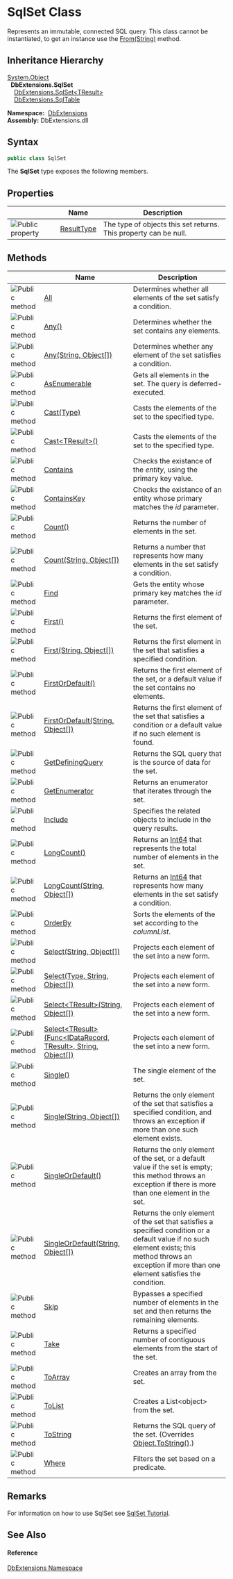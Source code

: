 SqlSet Class
============
Represents an immutable, connected SQL query. This class cannot be instantiated, to get an instance use the [From(String)][1] method.


Inheritance Hierarchy
---------------------
[System.Object][2]  
  **DbExtensions.SqlSet**  
    [DbExtensions.SqlSet&lt;TResult>][3]  
    [DbExtensions.SqlTable][4]  

  **Namespace:**  [DbExtensions][5]  
  **Assembly:** DbExtensions.dll

Syntax
------

```csharp
public class SqlSet
```

The **SqlSet** type exposes the following members.


Properties
----------

                   | Name            | Description                                                      
------------------ | --------------- | ---------------------------------------------------------------- 
![Public property] | [ResultType][6] | The type of objects this set returns. This property can be null. 


Methods
-------

                 | Name                                                                      | Description                                                                                                                                                                                              
---------------- | ------------------------------------------------------------------------- | -------------------------------------------------------------------------------------------------------------------------------------------------------------------------------------------------------- 
![Public method] | [All][7]                                                                  | Determines whether all elements of the set satisfy a condition.                                                                                                                                          
![Public method] | [Any()][8]                                                                | Determines whether the set contains any elements.                                                                                                                                                        
![Public method] | [Any(String, Object[])][9]                                                | Determines whether any element of the set satisfies a condition.                                                                                                                                         
![Public method] | [AsEnumerable][10]                                                        | Gets all elements in the set. The query is deferred-executed.                                                                                                                                            
![Public method] | [Cast(Type)][11]                                                          | Casts the elements of the set to the specified type.                                                                                                                                                     
![Public method] | [Cast&lt;TResult>()][12]                                                  | Casts the elements of the set to the specified type.                                                                                                                                                     
![Public method] | [Contains][13]                                                            | Checks the existance of the *entity*, using the primary key value.                                                                                                                                       
![Public method] | [ContainsKey][14]                                                         | Checks the existance of an entity whose primary matches the *id* parameter.                                                                                                                              
![Public method] | [Count()][15]                                                             | Returns the number of elements in the set.                                                                                                                                                               
![Public method] | [Count(String, Object[])][16]                                             | Returns a number that represents how many elements in the set satisfy a condition.                                                                                                                       
![Public method] | [Find][17]                                                                | Gets the entity whose primary key matches the *id* parameter.                                                                                                                                            
![Public method] | [First()][18]                                                             | Returns the first element of the set.                                                                                                                                                                    
![Public method] | [First(String, Object[])][19]                                             | Returns the first element in the set that satisfies a specified condition.                                                                                                                               
![Public method] | [FirstOrDefault()][20]                                                    | Returns the first element of the set, or a default value if the set contains no elements.                                                                                                                
![Public method] | [FirstOrDefault(String, Object[])][21]                                    | Returns the first element of the set that satisfies a condition or a default value if no such element is found.                                                                                          
![Public method] | [GetDefiningQuery][22]                                                    | Returns the SQL query that is the source of data for the set.                                                                                                                                            
![Public method] | [GetEnumerator][23]                                                       | Returns an enumerator that iterates through the set.                                                                                                                                                     
![Public method] | [Include][24]                                                             | Specifies the related objects to include in the query results.                                                                                                                                           
![Public method] | [LongCount()][25]                                                         | Returns an [Int64][26] that represents the total number of elements in the set.                                                                                                                          
![Public method] | [LongCount(String, Object[])][27]                                         | Returns an [Int64][26] that represents how many elements in the set satisfy a condition.                                                                                                                 
![Public method] | [OrderBy][28]                                                             | Sorts the elements of the set according to the *columnList*.                                                                                                                                             
![Public method] | [Select(String, Object[])][29]                                            | Projects each element of the set into a new form.                                                                                                                                                        
![Public method] | [Select(Type, String, Object[])][30]                                      | Projects each element of the set into a new form.                                                                                                                                                        
![Public method] | [Select&lt;TResult>(String, Object[])][31]                                | Projects each element of the set into a new form.                                                                                                                                                        
![Public method] | [Select&lt;TResult>(Func&lt;IDataRecord, TResult>, String, Object[])][32] | Projects each element of the set into a new form.                                                                                                                                                        
![Public method] | [Single()][33]                                                            | The single element of the set.                                                                                                                                                                           
![Public method] | [Single(String, Object[])][34]                                            | Returns the only element of the set that satisfies a specified condition, and throws an exception if more than one such element exists.                                                                  
![Public method] | [SingleOrDefault()][35]                                                   | Returns the only element of the set, or a default value if the set is empty; this method throws an exception if there is more than one element in the set.                                               
![Public method] | [SingleOrDefault(String, Object[])][36]                                   | Returns the only element of the set that satisfies a specified condition or a default value if no such element exists; this method throws an exception if more than one element satisfies the condition. 
![Public method] | [Skip][37]                                                                | Bypasses a specified number of elements in the set and then returns the remaining elements.                                                                                                              
![Public method] | [Take][38]                                                                | Returns a specified number of contiguous elements from the start of the set.                                                                                                                             
![Public method] | [ToArray][39]                                                             | Creates an array from the set.                                                                                                                                                                           
![Public method] | [ToList][40]                                                              | Creates a List&lt;object> from the set.                                                                                                                                                                  
![Public method] | [ToString][41]                                                            | Returns the SQL query of the set. (Overrides [Object.ToString()][42].)                                                                                                                                   
![Public method] | [Where][43]                                                               | Filters the set based on a predicate.                                                                                                                                                                    


Remarks
-------
For information on how to use SqlSet see [SqlSet Tutorial][44].

See Also
--------

#### Reference
[DbExtensions Namespace][5]  

[1]: ../Database/From_2.md
[2]: http://msdn.microsoft.com/en-us/library/e5kfa45b
[3]: ../SqlSet_1/README.md
[4]: ../SqlTable/README.md
[5]: ../README.md
[6]: ResultType.md
[7]: All.md
[8]: Any.md
[9]: Any_1.md
[10]: AsEnumerable.md
[11]: Cast.md
[12]: Cast__1.md
[13]: Contains.md
[14]: ContainsKey.md
[15]: Count.md
[16]: Count_1.md
[17]: Find.md
[18]: First.md
[19]: First_1.md
[20]: FirstOrDefault.md
[21]: FirstOrDefault_1.md
[22]: GetDefiningQuery.md
[23]: GetEnumerator.md
[24]: Include.md
[25]: LongCount.md
[26]: http://msdn.microsoft.com/en-us/library/6yy583ek
[27]: LongCount_1.md
[28]: OrderBy.md
[29]: Select.md
[30]: Select_1.md
[31]: Select__1_1.md
[32]: Select__1.md
[33]: Single.md
[34]: Single_1.md
[35]: SingleOrDefault.md
[36]: SingleOrDefault_1.md
[37]: Skip.md
[38]: Take.md
[39]: ToArray.md
[40]: ToList.md
[41]: ToString.md
[42]: http://msdn.microsoft.com/en-us/library/7bxwbwt2
[43]: Where.md
[44]: http://maxtoroq.github.io/DbExtensions/docs/SqlSet.html
[Public property]: ../../icons/pubproperty.gif "Public property"
[Public method]: ../../icons/pubmethod.gif "Public method"